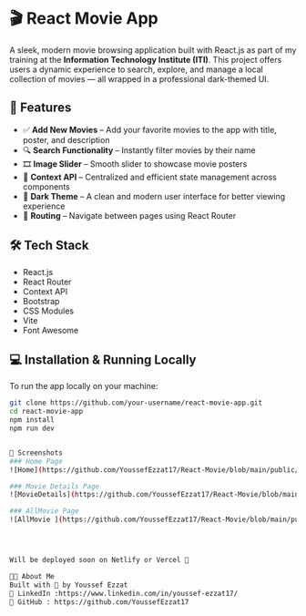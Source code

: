 # 🎬 React Movie App

A sleek, modern movie browsing application built with React.js as part of my training at the **Information Technology Institute (ITI)**. This project offers users a dynamic experience to search, explore, and manage a local collection of movies — all wrapped in a professional dark-themed UI.

## 🚀 Features

- ✅ **Add New Movies** – Add your favorite movies to the app with title, poster, and description
- 🔍 **Search Functionality** – Instantly filter movies by their name
- 🎞️ **Image Slider** – Smooth slider to showcase movie posters
- 🧠 **Context API** – Centralized and efficient state management across components
- 🌙 **Dark Theme** – A clean and modern user interface for better viewing experience
- 🔀 **Routing** – Navigate between pages using React Router

## 🛠️ Tech Stack

- React.js
- React Router
- Context API
- Bootstrap
- CSS Modules
- Vite
- Font Awesome


## 💻 Installation & Running Locally

To run the app locally on your machine:

```bash
git clone https://github.com/your-username/react-movie-app.git
cd react-movie-app
npm install
npm run dev


📸 Screenshots
### Home Page  
![Home](https://github.com/YoussefEzzat17/React-Movie/blob/main/public/Home.png?raw=true)

### Movie Details Page  
![MovieDetails](https://github.com/YoussefEzzat17/React-Movie/blob/main/public/MovieDetails.png?raw=true)

### AllMovie Page  
![AllMovie ](https://github.com/YoussefEzzat17/React-Movie/blob/main/public/Movies.png?raw=true)




Will be deployed soon on Netlify or Vercel 🚀

👨‍💻 About Me
Built with 💙 by Youssef Ezzat
🔗 LinkedIn :https://www.linkedin.com/in/youssef-ezzat17/
🔗 GitHub : https://github.com/YoussefEzzat17

